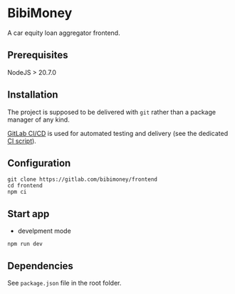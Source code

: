 # BibiMoney

A car equity loan aggregator frontend.

## Prerequisites

NodeJS > 20.7.0

## Installation

The project is supposed to be delivered with `git` rather than a package
manager of any kind.

[GitLab CI/CD](https://docs.gitlab.com/ee/ci/) is used for automated testing
and delivery (see the dedicated [CI script](.gitlab-ci.yml)).

## Configuration

```shell
git clone https://gitlab.com/bibimoney/frontend
cd frontend
npm ci
```
## Start app

- develpment mode
```shell
npm run dev
```

## Dependencies

See `package.json` file in the root folder.
